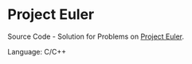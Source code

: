 # Project Euler
Source Code - Solution for Problems on [Project Euler](https://projecteuler.net/).

Language: C/C++
